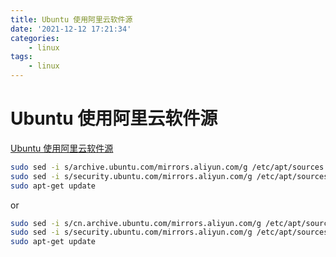 ```yaml
---
title: Ubuntu 使用阿里云软件源
date: '2021-12-12 17:21:34'
categories:
    - linux
tags:
    - linux
---
```


# Ubuntu 使用阿里云软件源

[Ubuntu 使用阿里云软件源](https://www.bbsmax.com/A/Ae5RpLLzQ9/)

```bash
sudo sed -i s/archive.ubuntu.com/mirrors.aliyun.com/g /etc/apt/sources.list
sudo sed -i s/security.ubuntu.com/mirrors.aliyun.com/g /etc/apt/sources.list
sudo apt-get update
```

or

```bash
sudo sed -i s/cn.archive.ubuntu.com/mirrors.aliyun.com/g /etc/apt/sources.list
sudo sed -i s/security.ubuntu.com/mirrors.aliyun.com/g /etc/apt/sources.list
sudo apt-get update
```

